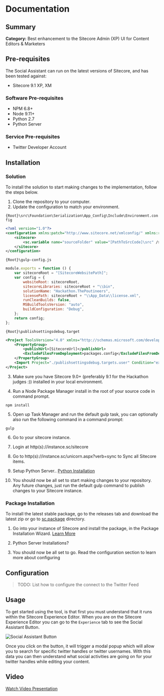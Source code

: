 # Documentation

## Summary

**Category:** Best enhancement to the Sitecore Admin (XP) UI for Content Editors & Marketers

## Pre-requisites

The Social Assistant can run on the latest versions of Sitecore, and has been tested against:

- Sitecore 9.1 XP, XM

### Software Pre-requisites

- NPM 6.8+
- Node 9.11+
- Python 2.7
- Python Server

### Service Pre-requisites

- Twitter Developer Account

## Installation

### Solution

To install the solution to start making changes to the implementation, follow the steps below.

1. Clone the repository to your computer.
2. Update the configuration to match your environment.

`{Root}\src\Foundation\Serialization\App_Config\Include\Environment.config`
```xml
<?xml version="1.0"?>
<configuration xmlns:patch="http://www.sitecore.net/xmlconfig/" xmlns:role="http://www.sitecore.net/xmlconfig/role/">
    <sitecore>
        <sc.variable name="sourceFolder" value="[PathToSrcCode]\src" />
    </sitecore>
</configuration>
```

`{Root}\gulp-config.js`
```javascript
module.exports = function () {
    var sitecoreRoot = "[SitecoreWebsitePath]";
    var config = {
        websiteRoot: sitecoreRoot,
        sitecoreLibraries: sitecoreRoot + "\\bin",
        solutionName: "Hackathon.ThePoutineers",
        licensePath: sitecoreRoot + "\\App_Data\\license.xml",
        runCleanBuilds: false,
        MSBuildToolsVersion: "auto",
        buildConfiguration: "Debug",
    };
    return config;
};
```

`{Root}\publishsettingsdebug.target`
```xml
<Project ToolsVersion="4.0" xmlns="http://schemas.microsoft.com/developer/msbuild/2003">
    <PropertyGroup>
        <publishUrl>[SitecoreUrl]</publishUrl>
        <ExcludeFilesFromDeployment>packages.config</ExcludeFilesFromDeployment>
    </PropertyGroup>
    <Import Project="./publishsettingsdebug.targets.user" Condition="exists('./publishsettingsdebug.targets.user')" /> 
</Project>
```

3. Make sure you have Sitecore 9.0+ (preferably 9.1 for the Hackathon judges :)) installed in your local environment.

4. Run a Node Package Manager install in the root of your source code in command prompt.

```npm install```

5. Open up Task Manager and run the default gulp task, you can optionally also run the following command in a command prompt:

```gulp```

6. Go to your sitecore instance.

7. Login at http(s)://instance.sc/sitecore

8. Go to http(s)://instance.sc/unicorn.aspx?verb=sync to Sync all Sitecore items.

9. Setup Python Server.. [Python Installation](/documentation/python.md)

10. You should now be all set to start making changes to your repository.  Any future changes, just run the default gulp command to publish changes to your Sitecore instance.

### Package Installation

To install the latest stable package, go to the releases tab and download the latest zip or go to [sc.package](/sc.package/) directory.

1. Go into your instance of Sitecore and install the package, in the Package Installation Wizard.  [Learn More](https://youtu.be/1Jt2fMhTYQg)

2. Python Server Installations?

2. You should now be all set to go.  Read the configuration section to learn more about configuring

## Configuration

> TODO:  List how to configure the connect to the Twitter Feed

## Usage

To get started using the tool, is that first you must understand that it runs within the Sitecore Experience Editor.  When you are on the Sitecore Experience Editor you can go to the `Experience` tab to see the Social Assistant Button.

![Social Assistant Button](https://i.imgur.com/DMINWDp.png)

Once you click on the button, it will trigger a modal popup which will allow you to search for specific twitter handles or twitter usernames.  With this data you can then understand what social activities are going on for your twitter handles while editing your content.

## Video

[Watch Video Presentation](https://youtu.be/2CQo5_zg0EE)



